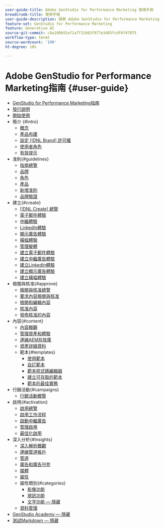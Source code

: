 ```yaml
---
user-guide-title: Adobe GenStudio for Performance Marketing 使用手冊
breadcrumb-title: 使用手冊
user-guide-description: 探索 Adobe GenStudio for Performance Marketing 的功能。了解如何快速建立符合品牌形象的資產、產生變化版本並最佳化體驗。
feature-set: GenStudio for Performance Marketing
feature: Generative AI
source-git-commit: c8a100b55af1a7f31663f977e3d85fcdf6f47075
workflow-type: tm+mt
source-wordcount: '199'
ht-degree: 18%

---
```



# Adobe GenStudio for Performance Marketing指南 {#user-guide}

+ [GenStudio for Performance Marketing指南](home.md)
+ [發行說明](release-notes.md)
+ [開始使用](get-started.md)
+ 簡介 {#intro}
   + [概念](concepts.md)
   + [產品布建](product-provisioning.md)
   + [設定 [!DNL Brand] 許可權](configure-brand-permissions.md)
   + [使用者角色](user-roles.md)
   + [有效提示](effective-prompts.md)
+ 准則{#guidelines}
   + [指南總覽](guidelines/overview.md)
   + [品牌](guidelines/brands.md)
   + [角色](guidelines/personas.md)
   + [產品](guidelines/products.md)
   + [新增准則](guidelines/add-guidelines.md)
   + [品牌驗證](guidelines/brand-validation.md)
+ 建立{#create}
   + [[!DNL Create] 總覽](create/overview.md)
   + [電子郵件體驗](create/email-experiences.md)
   + [中繼體驗](create/meta-experiences.md)
   + [LinkedIn體驗](create/linkedin-experiences.md)
   + [顯示廣告體驗](create/display-ad-experiences.md)
   + [橫幅體驗](create/banner-experiences.md)
   + [管理變體](create/manage-variants.md)
   + [建立電子郵件體驗](create/create-email-experience.md)
   + [建立中繼廣告體驗](create/create-meta-ad.md)
   + [建立LinkedIn體驗](create/create-linkedin.md)
   + [建立顯示廣告體驗](create/create-display-ad.md)
   + [建立橫幅體驗](create/create-banner-experience.md)
+ 檢閱與核准{#approve}
   + [檢閱與核准總覽](approvals/overview.md)
   + [要求內容檢閱與核准](approvals/request-review.md)
   + [檢閱和編輯內容](approvals/review-and-edit.md)
   + [核准內容](approvals/approve-content.md)
   + [發佈核准的內容](approvals/publish-content.md)
+ 內容{#content}
   + [內容概觀](content/overview.md)
   + [管理資產和體驗](content/manage-assets.md)
   + [連線AEM存放庫](content/connect-aem-repo.md)
   + [資產詳細資料](content/asset-details.md)
   + 範本{#templates}
      + [使用範本](content/use-templates.md)
      + [自訂範本](content/customize-template.md)
      + [範本程式碼編輯器](content/code-editor.md)
      + [建立可存取的範本](content/accessibility-for-templates.md)
      + [範本的最佳實務](content/best-practices-for-templates.md)
+ 行銷活動{#campaigns}
   + [行銷活動概覽](campaigns/overview.md)
+ 啟用{#activation}
   + [啟用總覽](activation/overview.md)
   + [啟用工作流程](activation/create-activation.md)
   + [啟動中繼廣告](activation/activate-meta-ad.md)
   + [管理啟用](activation/manage-activations.md)
   + [最佳化啟用](activation/troubleshooting.md)
+ 深入分析{#insights}
   + [深入解析概觀](insights/overview.md)
   + [連線管道帳戶](insights/connect-channel.md)
   + [管道](insights/channels.md)
   + [廣告和廣告刊登](insights/ads.md)
   + [媒體](insights/media.md)
   + [屬性](insights/attributes.md)
   + 屬性類別{#categories}
      + [影像功能](insights/image-features.md)
      + [視訊功能](insights/video-features.md)
      + [文字功能 — 隱藏](insights/text-features.md)
   + [資料管理](insights/data-management.md)
+ [GenStudio Academy — 隱藏](genstudioacademy.md)
+ [測試Markdown — 隱藏](test-markdown.md)
